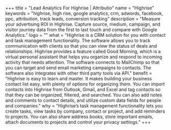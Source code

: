 +++
title = "Lead Analytics For Highrise | Attributio"
name = "Highrise"
keywords = "highrise, high rise, google analytics, crm, adwords, facebook, ppc, attribution, track leads, conversion tracking"
description = "Measure your advertising ROI in Highrise. Capture source, medium, campaign, and visitor journey data from the first to last touch and compare with Google Analytics."
logo = ""
what = "Highrise is a CRM solution for you with contact and task management functionality. The software allows you to track communication with clients so that you can view the status of deals and relationships. Highrise provides a feature called Good Morning, which is a virtual personal assistant that helps you organize and respond to incoming activity that needs attention. The software connects to MailChimp so that you can target and send email marketing campaigns to contacts. The software also integrates with other third party tools via API."
benefit = "Highrise is easy to learn and master. It makes building your business contact list easy, with plenty of options for organizing them. You can import contacts into Highrise from Outlook, Gmail, and Excel and tag contacts so that they can be organized, filtered, and searched. You can also add notes and comments to contact details, and utilize custom data fields for people and companies."
why = "Highrise’s task management functionality lets you create tasks, view tasks by company, contact or project, and add reminders to projects. You can also share address books, store important emails, attach documents to projects and control your privacy settings."
+++
